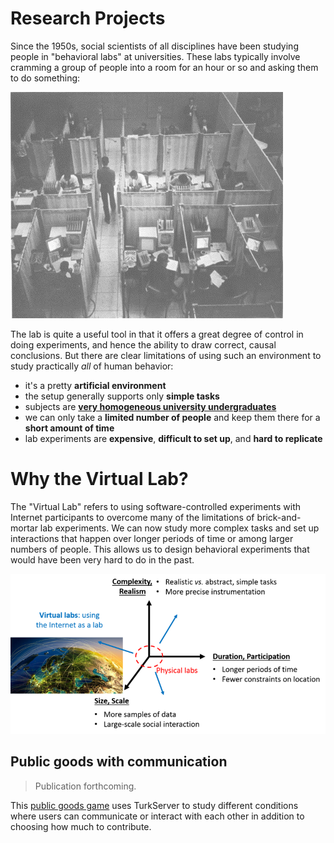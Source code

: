 # Research Projects

Since the 1950s, social scientists of all disciplines have been studying 
people in "behavioral labs" at universities. These labs typically involve 
cramming a group of people into a room for an hour or so and asking them to 
do something:    
    
![old labs](/img/intro/old-lab.png)

The lab is quite a useful tool in that it offers a great degree of control in
doing experiments, and hence the ability to draw correct, causal conclusions.
But there are clear limitations of using such an environment to study 
practically *all* of human behavior:  

- it's a pretty **artificial environment**
- the setup generally supports only **simple tasks**
- subjects are **[very homogeneous university undergraduates][1]**
- we can only take a **limited number of people** and keep them there for a 
**short amount of time**
- lab experiments are **expensive**, **difficult to set up**, and **hard to 
replicate**

[1]: http://www.ncbi.nlm.nih.gov/pubmed/20550733

# Why the Virtual Lab?

The "Virtual Lab" refers to using software-controlled experiments with 
Internet participants to overcome many of the limitations of brick-and-mortar
 lab experiments. We can now study more complex tasks and set up interactions 
 that happen over longer periods of time or among larger numbers of people. 
 This allows us to design behavioral experiments that would have been very 
 hard to do in the past. 

![virtual lab design space](/img/intro/virtual-lab-design.png)    

## Public goods with communication

> Publication forthcoming.

This [public goods game][pgg-meteor] uses TurkServer to study different
conditions where users can communicate or interact with each other in addition
to choosing how much to contribute.

[pgg-meteor]: https://github.com/cosanlab/PGG_meteor
